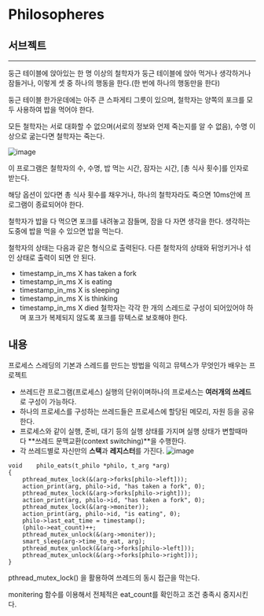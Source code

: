 # Philosopheres

## 서브젝트
---
둥근 테이블에 앉아있는 한 명 이상의 철학자가 둥근 테이블에 앉아 먹거나 생각하거나 잠들거나, 이렇게 셋 중 하나의 행동을 한다.(한 번에 하나의 행동만을 한다)

 

둥근 테이블 한가운데에는 아주 큰 스파게티 그릇이 있으며, 철학자는 양쪽의 포크를 모두 사용하여 밥을 먹어야 한다.

 

모든 철학자는 서로 대화할 수 없으며(서로의 정보와 언제 죽는지를 알 수 없음), 수명 이상으로 굶는다면 철학자는 죽는다.

![image](https://github.com/Labin97/philo/assets/109407187/dd994ae0-0ab1-4111-b827-1c68e8698de0)

이 프로그램은 철학자의 수, 수명, 밥 먹는 시간, 잠자는 시간, [총 식사 횟수]를 인자로 받는다.

 

해당 옵션이 있다면 총 식사 횟수를 채우거나, 하나의 철학자라도 죽으면 10ms안에 프로그램이 종료되어야 한다.

 

철학자가 밥을 다 먹으면 포크를 내려놓고 잠들며, 잠을 다 자면 생각을 한다. 생각하는 도중에 밥을 먹을 수 있으면 밥을 먹는다.

 

철학자의 상태는 다음과 같은 형식으로 출력된다. 다른 철학자의 상태와 뒤엉키거나 섞인 상태로 출력이 되면 안 된다.

* timestamp_in_ms X has taken a fork
* timestamp_in_ms X is eating
* timestamp_in_ms X is sleeping
* timestamp_in_ms X is thinking
* timestamp_in_ms X died
철학자는 각각 한 개의 스레드로 구성이 되어있어야 하며 포크가 복제되지 않도록 포크를 뮤텍스로 보호해야 한다.


## 내용
프로세스 스레딩의 기본과 스레드를 만드는 방법을 익히고 뮤텍스가 무엇인가 배우는 프로젝트



- 쓰레드란 프로그램(프로세스) 실행의 단위이며하나의 프로세스는 **여러개의 쓰레드**로 구성이 가능하다.
- 하나의 프로세스를 구성하는 쓰레드들은 프로세스에 할당된 메모리, 자원 등을 공유한다.
- 프로세스와 같이 실행, 준비, 대기 등의 실행 상태를 가지며 실행 상태가 변할때마다 **쓰레드 문맥교환(context switching)**을 수행한다.
- 각 쓰레드별로 자신만의 **스택**과 **레지스터**를 가진다.
![image](https://github.com/Labin97/philo/assets/109407187/018c050e-b9fa-42ec-8b89-1b5de73692b9)


```
void	philo_eats(t_philo *philo, t_arg *arg)
{
	pthread_mutex_lock(&(arg->forks[philo->left]));
	action_print(arg, philo->id, "has taken a fork", 0);
	pthread_mutex_lock(&(arg->forks[philo->right]));
	action_print(arg, philo->id, "has taken a fork", 0);
	pthread_mutex_lock(&(arg->moniter));
	action_print(arg, philo->id, "is eating", 0);
	philo->last_eat_time = timestamp();
	(philo->eat_count)++;
	pthread_mutex_unlock(&(arg->moniter));
	smart_sleep(arg->time_to_eat, arg);
	pthread_mutex_unlock(&(arg->forks[philo->left]));
	pthread_mutex_unlock(&(arg->forks[philo->right]));
}
```

pthread_mutex_lock() 을 활용하여 쓰레드의 동시 접근을 막는다.


monitering 함수를 이용해서 전체적은 eat_count를 확인하고 조건 충족시 중지시킨다.
